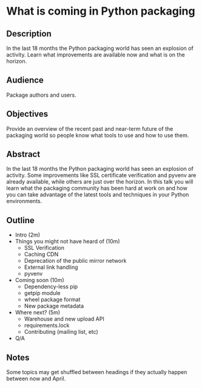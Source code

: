 # What is coming in Python packaging

## Description

In the last 18 months the Python packaging world has seen an explosion of
activity. Learn what improvements are available now and what is on the horizon.

## Audience

Package authors and users.

## Objectives

Provide an overview of the recent past and near-term future of the packaging
world so people know what tools to use and how to use them.

## Abstract

In the last 18 months the Python packaging world has seen an explosion of
activity. Some improvements like SSL certificate verification and pyvenv are
already available, while others are just over the horizon. In this talk you will
learn what the packaging community has been hard at work on and how you can take
advantage of the latest tools and techniques in your Python environments.

## Outline

* Intro (2m)
* Things you might not have heard of (10m)
  * SSL Verification
  * Caching CDN
  * Deprecation of the public mirror network
  * External link handling
  * pyvenv
* Coming soon (10m)
  * Dependency-less pip
  * getpip module
  * wheel package format
  * New package metadata
* Where next? (5m)
  * Warehouse and new upload API
  * requirements.lock
  * Contributing (mailing list, etc)
* Q/A

## Notes

Some topics may get shuffled between headings if they actually happen between
now and April.
